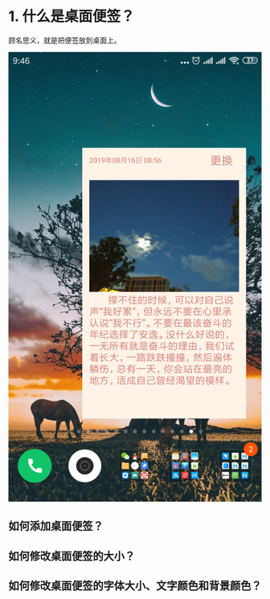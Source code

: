 # 1. 什么是桌面便签？



顾名思义，就是把便签放到桌面上。

![](img/desktop_img_1.png)



## 如何添加桌面便签？





## 如何修改桌面便签的大小？





## 如何修改桌面便签的字体大小、文字颜色和背景颜色？

